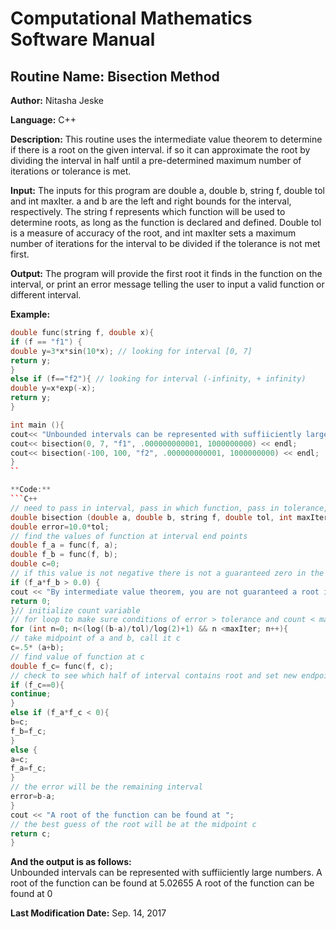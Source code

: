 # Computational Mathematics Software Manual

## **Routine Name:** Bisection Method

**Author:** Nitasha Jeske

**Language:** C++

**Description:** This routine uses the intermediate value theorem to determine if there is a root on the given interval. if so it can approximate the root by dividing the interval in half until a pre-determined maximum number of iterations or tolerance is met. 

**Input:** The inputs for this program are double a, double b, string f, double tol and int maxIter. a and b are the left and right bounds for the interval, respectively. The string f represents which function will be used to determine roots, as long as the function is declared and defined. Double tol is a measure of accuracy of the root, and int maxIter sets a maximum number of iterations for the interval to be divided if the tolerance is not met first. 

**Output:** The program will provide the first root it finds in the function on the interval, or print an error message telling the user to input a valid function or different interval. 

**Example:**
```C++
double func(string f, double x){
if (f == "f1") {
double y=3*x*sin(10*x); // looking for interval [0, 7]
return y;
}
else if (f=="f2"){ // looking for interval (-infinity, + infinity)
double y=x*exp(-x);
return y;
}

int main (){
cout<< "Unbounded intervals can be represented with suffiiciently large numbers." << endl;
cout<< bisection(0, 7, "f1", .000000000001, 1000000000) << endl;
cout<< bisection(-100, 100, "f2", .000000000001, 1000000000) << endl;
}
``

**Code:**
```C++
// need to pass in interval, pass in which function, pass in tolerance, and a max number of iterations
double bisection (double a, double b, string f, double tol, int maxIter){
double error=10.0*tol;
// find the values of function at interval end points
double f_a = func(f, a);
double f_b = func(f, b);
double c=0;
// if this value is not negative there is not a guaranteed zero in the interval so return an error message
if (f_a*f_b > 0.0) {
cout << "By intermediate value theorem, you are not guaranteed a root in this interval. Please provide a new interval." << endl;
return 0;
}// initialize count variable
// for loop to make sure conditions of error > tolerance and count < maxIter
for (int n=0; n<(log((b-a)/tol)/log(2)+1) && n <maxIter; n++){
// take midpoint of a and b, call it c
c=.5* (a+b);
// find value of function at c
double f_c= func(f, c);
// check to see which half of interval contains root and set new endpoints a and b
if (f_c==0){
continue;
}
else if (f_a*f_c < 0){
b=c;
f_b=f_c;
}
else {
a=c;
f_a=f_c;
}
// the error will be the remaining interval
error=b-a;
}
cout << "A root of the function can be found at ";
// the best guess of the root will be at the midpoint c
return c;
}
```

**And the output is as follows:**  
Unbounded intervals can be represented with suffiiciently large numbers.
A root of the function can be found at 5.02655
A root of the function can be found at 0

**Last Modification Date:**
Sep. 14, 2017


